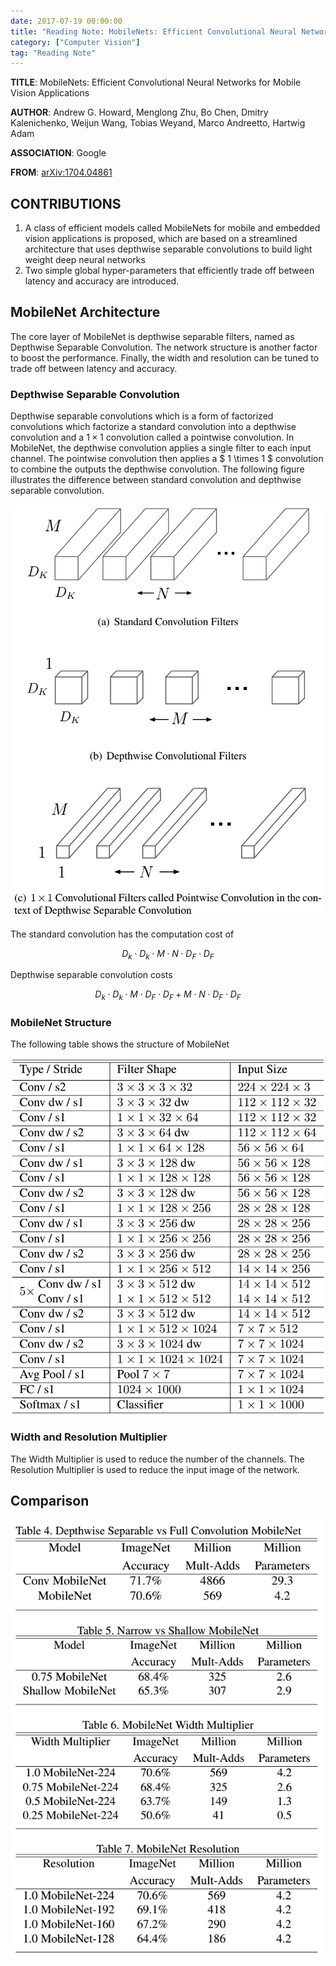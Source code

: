 ```yaml
---
date: 2017-07-19 00:00:00
title: "Reading Note: MobileNets: Efficient Convolutional Neural Networks for Mobile Vision Applications"
category: ["Computer Vision"]
tag: "Reading Note"
---
```


**TITLE**:  MobileNets: Efficient Convolutional Neural Networks for Mobile Vision Applications

**AUTHOR**: Andrew G. Howard, Menglong Zhu, Bo Chen, Dmitry Kalenichenko, Weijun Wang, Tobias Weyand, Marco Andreetto, Hartwig Adam

**ASSOCIATION**: Google

**FROM**: [arXiv:1704.04861](https://arxiv.org/abs/1704.04861)

## CONTRIBUTIONS ##

1. A class of efficient models called MobileNets for mobile and embedded vision applications is proposed, which are based on a streamlined architecture that uses depthwise separable convolutions to build light weight deep neural networks
2. Two simple global hyper-parameters that efficiently trade off between latency and
accuracy are introduced.

## MobileNet Architecture ##

The core layer of MobileNet is depthwise separable filters, named as Depthwise Separable Convolution. The network structure is another factor to boost the performance. Finally, the width and resolution can be tuned to trade off between latency and accuracy.

### Depthwise Separable Convolution ###

Depthwise separable convolutions which is a form of factorized convolutions which factorize a standard convolution into a depthwise convolution and a $1 \times 1$ convolution called a pointwise convolution. In MobileNet, the depthwise convolution applies a single filter to each input channel. The pointwise convolution then applies a $ 1 \times 1 $ convolution to combine the outputs the depthwise convolution. The following figure illustrates the difference between standard convolution and depthwise separable convolution.

![Difference between Standard Convolution and Depthwise Separable Convolution](https://raw.githubusercontent.com/joshua19881228/my_blogs/master/Computer_Vision/Reading_Note/figures/Reading_Note_20170719_MobileNet_0.png "Difference between Standard Convolution and Depthwise Separable Convolution")

The standard convolution has the computation cost of 

$$ D_{k} \cdot D_{k} \cdot M \cdot N \cdot D_{F} \cdot D_{F} $$

Depthwise separable convolution costs

$$ D_{k} \cdot D_{k} \cdot M \cdot D_{F} \cdot D_{F} + M \cdot N \cdot D_{F} \cdot D_{F} $$

### MobileNet Structure ###

The following table shows the structure of MobileNet

![MobileNet Structure](https://raw.githubusercontent.com/joshua19881228/my_blogs/master/Computer_Vision/Reading_Note/figures/Reading_Note_20170719_MobileNet_1.png "MobileNet Structure")

### Width and Resolution Multiplier ###

The Width Multiplier is used to reduce the number of the channels. The Resolution Multiplier is used to reduce the input image of the network.

## Comparison ##

![Comparison](https://raw.githubusercontent.com/joshua19881228/my_blogs/master/Computer_Vision/Reading_Note/figures/Reading_Note_20170719_MobileNet_2.png "Comparison")
